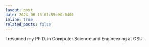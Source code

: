 ```yaml
---
layout: post
date: 2024-08-16 07:59:00-0400
inline: true
related_posts: false
---
```


I resumed my Ph.D. in Computer Science and Engineering at OSU.